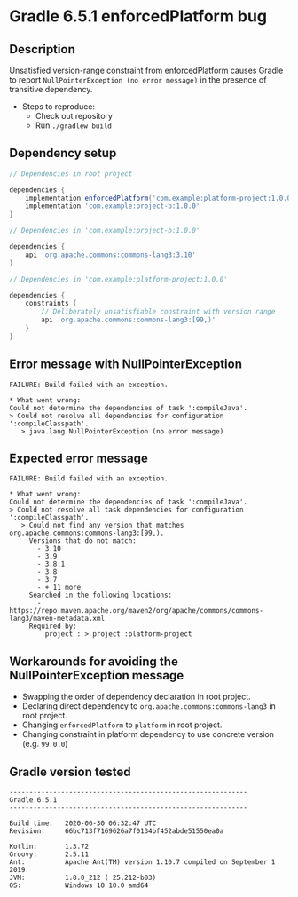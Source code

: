 # Gradle 6.5.1 enforcedPlatform bug

## Description

Unsatisfied version-range constraint from enforcedPlatform causes Gradle to report `NullPointerException (no error message)` in the presence of transitive dependency.

* Steps to reproduce:
  * Check out repository
  * Run `./gradlew build`

## Dependency setup

```gradle
// Dependencies in root project

dependencies {
    implementation enforcedPlatform('com.example:platform-project:1.0.0')
    implementation 'com.example:project-b:1.0.0'
}

// Dependencies in 'com.example:project-b:1.0.0'

dependencies {
    api 'org.apache.commons:commons-lang3:3.10'
}

// Dependencies in 'com.example:platform-project:1.0.0'

dependencies {
    constraints {
        // Deliberately unsatisfiable constraint with version range
        api 'org.apache.commons:commons-lang3:[99,)'
    }
}
```

## Error message with NullPointerException

```
FAILURE: Build failed with an exception.

* What went wrong:
Could not determine the dependencies of task ':compileJava'.
> Could not resolve all dependencies for configuration ':compileClasspath'.
   > java.lang.NullPointerException (no error message)
```


## Expected error message
```
FAILURE: Build failed with an exception.

* What went wrong:
Could not determine the dependencies of task ':compileJava'.
> Could not resolve all task dependencies for configuration ':compileClasspath'.
   > Could not find any version that matches org.apache.commons:commons-lang3:[99,).
     Versions that do not match:
       - 3.10
       - 3.9
       - 3.8.1
       - 3.8
       - 3.7
       - + 11 more
     Searched in the following locations:
       - https://repo.maven.apache.org/maven2/org/apache/commons/commons-lang3/maven-metadata.xml
     Required by:
         project : > project :platform-project
```

## Workarounds for avoiding the NullPointerException message

* Swapping the order of dependency declaration in root project.
* Declaring direct dependency to `org.apache.commons:commons-lang3` in root project.
* Changing `enforcedPlatform` to `platform` in root project.
* Changing constraint in platform dependency to use concrete version (e.g. `99.0.0`)

## Gradle version tested

```
------------------------------------------------------------
Gradle 6.5.1
------------------------------------------------------------

Build time:   2020-06-30 06:32:47 UTC
Revision:     66bc713f7169626a7f0134bf452abde51550ea0a

Kotlin:       1.3.72
Groovy:       2.5.11
Ant:          Apache Ant(TM) version 1.10.7 compiled on September 1 2019
JVM:          1.8.0_212 ( 25.212-b03)
OS:           Windows 10 10.0 amd64
```